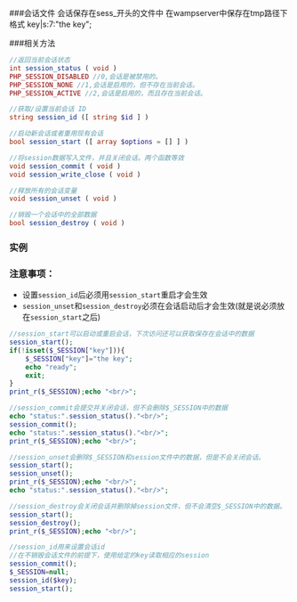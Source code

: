 ###会话文件
会话保存在sess_开头的文件中
在wampserver中保存在tmp路径下
格式  key|s:7:"the key";



###相关方法
```php
//返回当前会话状态
int session_status ( void )
PHP_SESSION_DISABLED //0,会话是被禁用的。
PHP_SESSION_NONE //1,会话是启用的，但不存在当前会话。
PHP_SESSION_ACTIVE //2,会话是启用的，而且存在当前会话。

//获取/设置当前会话 ID
string session_id ([ string $id ] )

//启动新会话或者重用现有会话
bool session_start ([ array $options = [] ] )

//将session数据写入文件，并且关闭会话。两个函数等效
void session_commit ( void )
void session_write_close ( void )

//释放所有的会话变量
void session_unset ( void )

//销毁一个会话中的全部数据
bool session_destroy ( void )
```


### 实例
### 注意事项：
- 设置`session_id`后必须用`session_start`重启才会生效
- `session_unset`和`session_destroy`必须在会话启动后才会生效(就是说必须放在`session_start`之后)

```php
//session_start可以启动或重启会话，下次访问还可以获取保存在会话中的数据
session_start();
if(!isset($_SESSION["key"])){
    $_SESSION["key"]="the key";
    echo "ready";
    exit;
}
print_r($_SESSION);echo "<br/>";
```

```php
//session_commit会提交并关闭会话，但不会删除$_SESSION中的数据
echo "status:".session_status()."<br/>";
session_commit();
echo "status:".session_status()."<br/>";
print_r($_SESSION);echo "<br/>";
```

```php
//session_unset会删除$_SESSION和session文件中的数据，但是不会关闭会话。
session_start();
session_unset();
print_r($_SESSION);echo "<br/>";
echo "status:".session_status()."<br/>";
```

```php
//session_destroy会关闭会话并删除掉session文件，但不会清空$_SESSION中的数据。
session_start();
session_destroy();
print_r($_SESSION);echo "<br/>";
```

```php
//session_id用来设置会话id
//在不销毁会话文件的前提下，使用给定的key读取相应的session
session_commit();
$_SESSION=null;
session_id($key);
session_start();
```